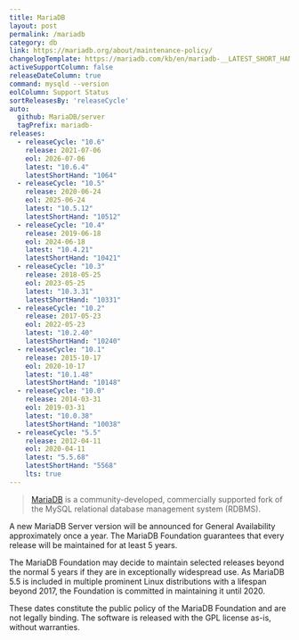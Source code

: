 ```yaml
---
title: MariaDB
layout: post
permalink: /mariadb
category: db
link: https://mariadb.org/about/maintenance-policy/
changelogTemplate: https://mariadb.com/kb/en/mariadb-__LATEST_SHORT_HAND__-changelog/
activeSupportColumn: false
releaseDateColumn: true
command: mysqld --version
eolColumn: Support Status
sortReleasesBy: 'releaseCycle'
auto:
  github: MariaDB/server
  tagPrefix: mariadb-
releases:
  - releaseCycle: "10.6"
    release: 2021-07-06
    eol: 2026-07-06
    latest: "10.6.4"
    latestShortHand: "1064"
  - releaseCycle: "10.5"
    release: 2020-06-24
    eol: 2025-06-24
    latest: "10.5.12"
    latestShortHand: "10512"
  - releaseCycle: "10.4"
    release: 2019-06-18
    eol: 2024-06-18
    latest: "10.4.21"
    latestShortHand: "10421"
  - releaseCycle: "10.3"
    release: 2018-05-25
    eol: 2023-05-25
    latest: "10.3.31"
    latestShortHand: "10331"
  - releaseCycle: "10.2"
    release: 2017-05-23
    eol: 2022-05-23
    latest: "10.2.40"
    latestShortHand: "10240"
  - releaseCycle: "10.1"
    release: 2015-10-17
    eol: 2020-10-17
    latest: "10.1.48"
    latestShortHand: "10148"
  - releaseCycle: "10.0"
    release: 2014-03-31
    eol: 2019-03-31
    latest: "10.0.38"
    latestShortHand: "10038"
  - releaseCycle: "5.5"
    release: 2012-04-11
    eol: 2020-04-11
    latest: "5.5.68"
    latestShortHand: "5568"
    lts: true
---
```


> [MariaDB](https://mariadb.org/about/) is a community-developed, commercially supported fork of the MySQL relational database management system (RDBMS).

A new MariaDB Server version will be announced for General Availability approximately once a year. The MariaDB Foundation guarantees that every release will be maintained for at least 5 years.

The MariaDB Foundation may decide to maintain selected releases beyond the normal 5 years if they are in exceptionally widespread use. As MariaDB 5.5 is included in multiple prominent Linux distributions with a lifespan beyond 2017, the Foundation is committed in maintaining it until 2020.

These dates constitute the public policy of the MariaDB Foundation and are not legally binding. The software is released with the GPL license as-is, without warranties.
